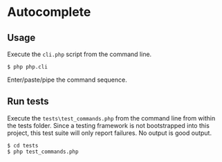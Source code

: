 # Autocomplete

## Usage

Execute the `cli.php` script from the command line.

```
$ php php.cli
```

Enter/paste/pipe the command sequence.

## Run tests

Execute the `tests\test_commands.php` from the command line from within the tests folder. Since a testing framework is not bootstrapped into this project, this test suite will only report failures. No output is good output.

```
$ cd tests
$ php test_commands.php
```
